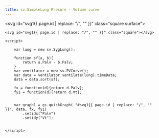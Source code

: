 ```yaml
---
title: sv.SimpleLung Presure - Volume curve
---
```

<svg id="svg1{{ page.id | replace: "/", "" }}" class="square surface"></svg>

	<svg id="svg1{{ page.id | replace: "/", "" }}" class="square"></svg>

	<script>

		var lung = new sv.SygLung();

		function sf(a, b){
			return a.Palv - b.Palv;
		}
		var ventilator = new sv.PVCurve();
		var data = ventilator.ventilate(lung).timeData;
		data = data.sort(sf);

		fx = function(d){return d.Palv};
		fy1 = function(d){return d.Vt};


		var graph1 = gs.quickGraph( "#svg1{{ page.id | replace: "/", "" }}", data, fx, fy1)
			.setidx("Palv")
			.setidy("Vt");


	</script>


<script>

	var lung = new sv.SygLung();

	function sf(a, b){
		return a.Palv - b.Palv;
	}
	var ventilator = new sv.PVCurve();
	var data = ventilator.ventilate(lung).timeData;
	data = data.sort(sf);

	fx = function(d){return d.Palv};
	fy1 = function(d){return d.Vt};


	var graph1 = gs.quickGraph( "#svg1{{ page.id | replace: "/", "" }}", data, fx, fy1)
		.setidx("Palv")
		.setidy("Vt");


</script>
